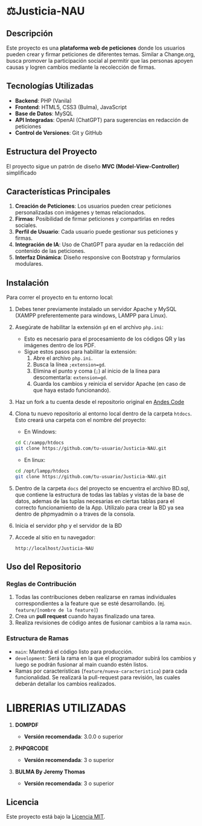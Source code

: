 # ⚖️Justicia-NAU

## Descripción
Este proyecto es una **plataforma web de peticiones** donde los usuarios pueden crear y firmar peticiones de diferentes temas. Similar a Change.org, busca promover la participación social al permitir que las personas apoyen causas y logren cambios mediante la recolección de firmas.

## Tecnologías Utilizadas
- **Backend**: PHP (Vanila)
- **Frontend**: HTML5, CSS3 (Bulma), JavaScript 
- **Base de Datos**: MySQL
- **API Integradas**: OpenAI (ChatGPT) para sugerencias en redacción de peticiones
- **Control de Versiones**: Git y GitHub

## Estructura del Proyecto
El proyecto sigue un patrón de diseño **MVC (Model-View-Controller)** simplificado



## Características Principales
1. **Creación de Peticiones**: Los usuarios pueden crear peticiones personalizadas con imágenes y temas relacionados.
2. **Firmas**: Posibilidad de firmar peticiones y compartirlas en redes sociales.
3. **Perfil de Usuario**: Cada usuario puede gestionar sus peticiones y firmas.
4. **Integración de IA**: Uso de ChatGPT para ayudar en la redacción del contenido de las peticiones.
5. **Interfaz Dinámica**: Diseño responsive con Bootstrap y formularios modulares.

## Instalación
Para correr el proyecto en tu entorno local:

1. Debes tener previamente instalado un servidor Apache y MySQL (XAMPP preferentemente para windows, LAMPP para Linux).
   
2. Asegúrate de habilitar la extensión `gd` en el archivo `php.ini`:
   - Esto es necesario para el procesamiento de los códigos QR y las imágenes dentro de los PDF.
   - Sigue estos pasos para habilitar la extensión:
     1. Abre el archivo `php.ini`.
     2. Busca la línea `;extension=gd`.
     3. Elimina el punto y coma (`;`) al inicio de la línea para descomentarla: `extension=gd`.
     4. Guarda los cambios y reinicia el servidor Apache (en caso de que haya estado funcionando).

3. Haz un fork a tu cuenta desde el repositorio original en [Andes Code](https://github.com/Andes-Code/Justicia-NAU)

4. Clona tu nuevo repositorio al entorno local dentro de la carpeta `htdocs`. Esto creará una carpeta con el nombre del proyecto:
    - En Windows:
    ```bash
    cd C:/xampp/htdocs 
    git clone https://github.com/tu-usuario/Justicia-NAU.git
    ```
    - En linux:
    ```bash
    cd /opt/lampp/htdocs
    git clone https://github.com/tu-usuario/Justicia-NAU.git
    ```

5. Dentro de la carpeta `docs` del proyecto se encuentra el archivo BD.sql, que contiene la estructura de todas las tablas y vistas de la base de datos, ademas de las tuplas necesarias en ciertas tablas para el correcto funcionamiento de la App. Utilizalo para crear la BD ya sea dentro de phpmyadmin o a traves de la consola.

6. Inicia el servidor php y el servidor de la BD

7. Accede al sitio en tu navegador:
    ```
    http://localhost/Justicia-NAU
    ```

## Uso del Repositorio
### Reglas de Contribución
1. Todas las contribuciones deben realizarse en ramas individuales correspondientes a la feature que se esté desarrollando. (ej. `feature/[nombre de la feature]`)
2. Crea un **pull request** cuando hayas finalizado una tarea.
3. Realiza revisiones de código antes de fusionar cambios a la rama `main`.

### Estructura de Ramas
- `main`: Mantedrá el código listo para producción.
- `development`: Será la rama en la que el programador subirá los cambios y luego se podrán fusionar al main cuando estén listos.
- Ramas por características (`feature/nueva-caracteristica`) para cada funcionalidad. Se realizará la pull-request para revisión, las cuales deberán detallar los cambios realizados.

# LIBRERIAS UTILIZADAS

1. **DOMPDF**
   - **Versión recomendada**: 3.0.0 o superior

2. **PHPQRCODE**
   - **Versión recomendada**: 3 o superior

2. **BULMA By Jeremy Thomas**
   - **Versión recomendada**: 3 o superior



## Licencia
Este proyecto está bajo la [Licencia MIT](LICENSE).
